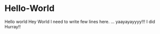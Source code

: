 # Hello-World
Hello world
Hey World I need to write few lines here. ...
yaayayayyyy!!!
I did
Hurray!!
